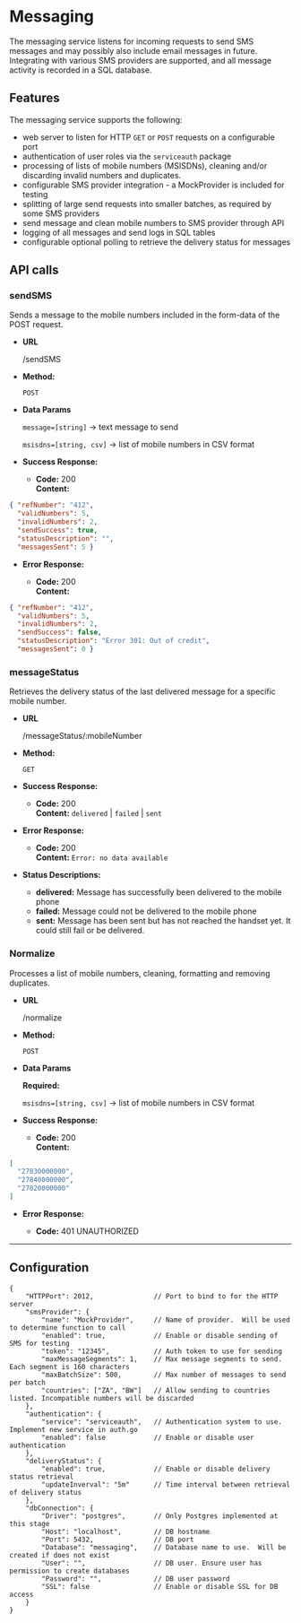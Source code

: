 # Messaging

The messaging service listens for incoming requests to send SMS messages and may possibly also include email 
messages in future. Integrating with various SMS providers are supported, and all message 
activity is recorded in a SQL database.   


## Features

The messaging service supports the following:

- web server to listen for HTTP `GET` or `POST` requests on a configurable port
- authentication of user roles via the `serviceauth` package
- processing of lists of mobile numbers (MSISDNs), cleaning and/or discarding invalid numbers and duplicates.
- configurable SMS provider integration - a MockProvider is included for testing
- splitting of large send requests into smaller batches, as required by some SMS providers
- send message and clean mobile numbers to SMS provider through API
- logging of all messages and send logs in SQL tables
- configurable optional polling to retrieve the delivery status for messages
 
## API calls

### **sendSMS**
Sends a message to the mobile numbers included in the form-data of the POST request.

* **URL**

  /sendSMS

* **Method:**

  `POST`
  
* **Data Params**

   `message=[string]` -> text message to send

   `msisdns=[string, csv]` -> list of mobile numbers in CSV format

* **Success Response:**

  * **Code:** 200 <br />
    **Content:** 
```json
{ "refNumber": "412",
  "validNumbers": 5,
  "invalidNumbers": 2,
  "sendSuccess": true,
  "statusDescription": "",
  "messagesSent": 5 }
```
 
* **Error Response:**

  * **Code:** 200 <br />
    **Content:** 
```json
{ "refNumber": "412",
  "validNumbers": 5,
  "invalidNumbers": 2,
  "sendSuccess": false,
  "statusDescription": "Error 301: Out of credit",
  "messagesSent": 0 }
```

### **messageStatus**
Retrieves the delivery status of the last delivered message for a specific mobile number.

* **URL**

  /messageStatus/:mobileNumber

* **Method:**

  `GET`
  
* **Success Response:**

  * **Code:** 200 <br />
    **Content:** `delivered` | `failed` | `sent`
 
* **Error Response:**

  * **Code:** 200 <br />
    **Content:** `Error: no data available`

* **Status Descriptions:**

	* **delivered:** Message has successfully been delivered to the mobile phone <br />
	* **failed:** Message could not be delivered to the mobile phone <br />
	* **sent:** Message has been sent but has not reached the handset yet.  It could still fail or be delivered.


### **Normalize**
Processes a list of mobile numbers, cleaning, formatting and removing duplicates.

* **URL**

  /normalize

* **Method:**

  `POST`
  
* **Data Params**

   **Required:**

   `msisdns=[string, csv]` -> list of mobile numbers in CSV format

* **Success Response:**

  * **Code:** 200 <br />
    **Content:** 
```json
[ 
  "27830000000",
  "27840000000",
  "27820000000"
]
```
 
* **Error Response:**

  * **Code:** 401 UNAUTHORIZED <br />

----------

## Configuration

```
{
	"HTTPPort": 2012,  			    // Port to bind to for the HTTP server
	"smsProvider": {
		"name": "MockProvider",		// Name of provider.  Will be used to determine function to call
		"enabled": true,			// Enable or disable sending of SMS for testing
		"token": "12345",			// Auth token to use for sending
		"maxMessageSegments": 1,	// Max message segments to send. Each segment is 160 characters
		"maxBatchSize": 500,  		// Max number of messages to send per batch 
		"countries": ["ZA", "BW"]	// Allow sending to countries listed. Incompatible numbers will be discarded 
	},
	"authentication": {
		"service": "serviceauth",	// Authentication system to use. Implement new service in auth.go 
		"enabled": false			// Enable or disable user authentication
	},
	"deliveryStatus": {
		"enabled": true,			// Enable or disable delivery status retrieval
		"updateInverval": "5m"		// Time interval between retrieval of delivery status  
	},
	"dbConnection": {
		"Driver": "postgres",		// Only Postgres implemented at this stage
		"Host": "localhost",		// DB hostname
		"Port": 5432,				// DB port
		"Database": "messaging",	// Database name to use.  Will be created if does not exist
		"User": "",					// DB user. Ensure user has permission to create databases 
		"Password": "",				// DB user password
		"SSL": false				// Enable or disable SSL for DB access
	}
}

```
